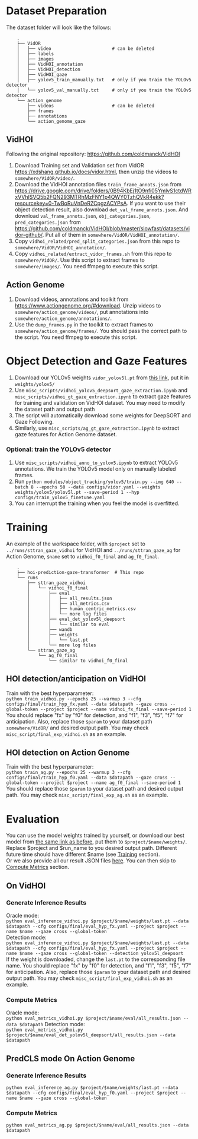 # Dataset Preparation
The dataset folder will look like the follows:  
```
    .  
    ├── VidOR  
    │   ├── video                       # can be deleted  
    │   ├── labels  
    │   ├── images  
    │   ├── VidHOI_annotation  
    │   ├── VidHOI_detection  
    │   ├── VidHOI_gaze  
    │   ├── yolov5_train_manually.txt   # only if you train the YOLOv5 detector
    │   └── yolov5_val_manually.txt     # only if you train the YOLOv5 detector
    └── action_genome  
        ├── videos                      # can be deleted  
        ├── frames  
        ├── annotations  
        └── action_genome_gaze  
```
## VidHOI
Following the original repository: https://github.com/coldmanck/VidHOI  
1. Download Training set and Validation set from VidOR https://xdshang.github.io/docs/vidor.html, then unzip the videos to `somewhere/VidOR/video/`.
2. Download the VidHOI annotation files `train_frame_annots.json` from https://drive.google.com/drive/folders/0B94KbEj1tO9nfi05YmlvS1ctdWRxVVhISVQ5b2FQN293MTRhMzFNY1p4QWY0TzhQVkR4ekk?resourcekey=0-TwBoRuVnDeRZCpgzACYPsA. If you want to use their object detection result, also download `det_val_frame_annots.json`. And download `val_frame_annots.json`, `obj_categories.json`, `pred_categories.json` from https://github.com/coldmanck/VidHOI/blob/master/slowfast/datasets/vidor-github/. Put all of them in `somewhere/VidOR/VidHOI_annotation/`.  
3. Copy `vidhoi_related/pred_split_categories.json` from this repo to `somewhere/VidOR/VidHOI_annotation/`.  
4. Copy `vidhoi_related/extract_vidor_frames.sh` from this repo to `somewhere/VidOR/`. Use this script to extract frames to `somewhere/images/`. You need ffmpeg to execute this script.  
## Action Genome
1. Download videos, annotations and toolkit from https://www.actiongenome.org/#download. Unzip videos to `somewhere/action_genome/videos/`, put annotations into `somewhere/action_genome/annotations/`. 
2. Use the `dump_frames.py` in the toolkit to extract frames to `somewhere/action_genome/frames/`. You should pass the correct path to the script. You need ffmpeg to execute this script.  
 
# Object Detection and Gaze Features
1. Download our YOLOv5 weights `vidor_yolov5l.pt` from [this link](https://tumde-my.sharepoint.com/:f:/g/personal/zhifan_ni_tum_de/Ev6sVnE0y2VBnmJ4RD65W7EB7PVDuGQ68Ybkaj31dGCUow?e=t29y5C), put it in `weights/yolov5/`
2. Use `misc_scripts/vidhoi_yolov5_deepsort_gaze_extraction.ipynb` and `misc_scripts/vidhoi_gt_gaze_extraction.ipynb` to extract gaze features for training and validation on VidHOI dataset. You may need to modify the dataset path and output path
3. The script will automatically download some weights for DeepSORT and Gaze Following.
4. Similarly, use `misc_scripts/ag_gt_gaze_extraction.ipynb` to extract gaze features for Action Genome dataset.  

### Optional: train the YOLOv5 detector
1. Use `misc_scripts/vidhoi_anno_to_yolov5.ipynb` to extract YOLOv5 annotations. We train the YOLOv5 model only on manually labeled frames.  
2. Run `python modules/object_tracking/yolov5/train.py --img 640 --batch 8 --epochs 50 --data configs/vidor.yaml --weights weights/yolov5/yolov5l.pt --save-period 1 --hyp configs/train_yolov5_finetune.yaml`  
3. You can interrupt the training when you feel the model is overfitted.  

# Training
An example of the workspace folder, with `$project` set to `../runs/sttran_gaze_vidhoi` for VidHOI and `../runs/sttran_gaze_ag` for Action Genome, `$name` set to `vidhoi_f0_final` and `ag_f0_final`.
```
    .
    ├── hoi-prediction-gaze-transformer  # This repo
    └── runs
        ├── sttran_gaze_vidhoi
        │   └── vidhoi_f0_final
        │       ├── eval
        │       │   ├── all_results.json
        │       │   ├── all_metrics.csv
        │       │   ├── human_centric_metrics.csv
        │       │   └── more log files
        │       ├── eval_det_yolov5l_deepsort
        │       │   └── similar to eval
        │       ├── wandb
        │       ├── weights
        │       │   └── last.pt
        │       └── more log files
        └── sttran_gaze_ag
            └── ag_f0_final
                └── similar to vidhoi_f0_final
``` 
## HOI detection/anticipation on VidHOI
Train with the best hyperparameter:  
`python train_vidhoi.py --epochs 25 --warmup 3 --cfg configs/final/train_hyp_fx.yaml --data $datapath --gaze cross --global-token --project $project --name vidhoi_fx_final --save-period 1`  
You should replace "fx" by "f0" for detection, and "f1", "f3", "f5", "f7" for anticipation. Also, replace those `$param` to your dataset path `somewhere/VidOR/` and desired output path. You may check `misc_script/final_exp_vidhoi.sh` as an example.  
## HOI detection on Action Genome
Train with the best hyperparameter:  
`python train_ag.py --epochs 25 --warmup 3 --cfg configs/final/train_hyp_f0.yaml --data $datapath --gaze cross --global-token --project $project --name ag_f0_final --save-period 1`  
You should replace those `$param` to your dataset path and desired output path. You may check `misc_script/final_exp_ag.sh` as an example.  

# Evaluation
You can use the model weights trained by yourself, or download our best model from [the same link as before](https://tumde-my.sharepoint.com/:f:/g/personal/zhifan_ni_tum_de/Ev6sVnE0y2VBnmJ4RD65W7EB9jv0GlxkjgKmalvWMYwEDA), put them to `$project/$name/weights/`. Replace $project and $run_name to you desired output path. Different future time should have different $name (see [Training](#training) section).  
Or we also provide all our result JSON files [here](https://tumde-my.sharepoint.com/:f:/g/personal/zhifan_ni_tum_de/Es96DJ9SPRlOqfqqkdfQQrEBy4Z-4nSN40xnu3rh6_N8Ng). You can then skip to [Compute Metrics](#compute-metrics) section.
## On VidHOI
### Generate Inference Results
Oracle mode:  
`python eval_inference_vidhoi.py $project/$name/weights/last.pt --data $datapath --cfg configs/final/eval_hyp_fx.yaml --project $project --name $name --gaze cross --global-token`  
Detection mode:  
`python eval_inference_vidhoi.py $project/$name/weights/last.pt --data $datapath --cfg configs/final/eval_hyp_fx.yaml --project $project --name $name --gaze cross --global-token --detection yolov5l_deepsort`  
If the weight is downloaded, change the `last.pt` to the corresponding file name. You should replace "fx" by "f0" for detection, and "f1", "f3", "f5", "f7" for anticipation. Also, replace those `$param` to your dataset path and desired output path. You may check `misc_script/final_exp_vidhoi.sh` as an example.  
### Compute Metrics
Oracle mode:  
`python eval_metrics_vidhoi.py $project/$name/eval/all_results.json --data $datapath`
Detection mode:  
`python eval_metrics_vidhoi.py $project/$name/eval_det_yolov5l_deepsort/all_results.json --data $datapath`
## PredCLS mode On Action Genome
### Generate Inference Results
`python eval_inference_ag.py $project/$name/weights/last.pt --data $datapath --cfg configs/final/eval_hyp_f0.yaml --project $project --name $name --gaze cross --global-token`
### Compute Metrics
`python eval_metrics_ag.py $project/$name/eval/all_results.json --data $datapath`
